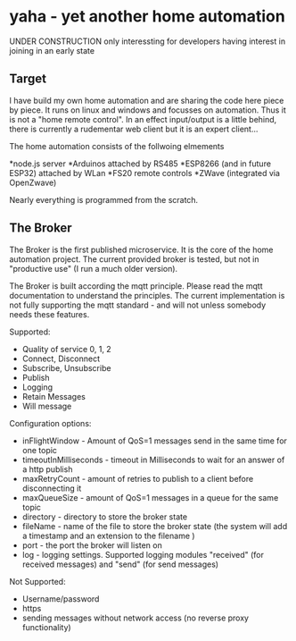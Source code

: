 # yaha - yet another home automation

UNDER CONSTRUCTION
only interessting for developers having interest in joining in an early state

## Target

I have build my own home automation and are sharing the code here piece by piece. It runs on linux and windows and focusses on automation. Thus it is not a "home remote control". In an effect input/output is a little behind, there is currently a rudementar web client but it is an expert client...

The home automation consists of the follwoing elmements

*node.js server
*Arduinos attached by RS485
*ESP8266 (and in future ESP32) attached by WLan
*FS20 remote controls
*ZWave (integrated via OpenZwave)

Nearly everything is programmed from the scratch.

## The Broker

The Broker is the first published microservice. It is the core of the home automation project. The current provided broker is tested, but not in "productive use" (I run a much older version).

The Broker is built according the mqtt principle. Please read the mqtt documentation to understand the principles. The current implementation is not fully supporting the mqtt standard - and will not unless somebody needs these features.

Supported:

* Quality of service 0, 1, 2
* Connect, Disconnect
* Subscribe, Unsubscribe
* Publish
* Logging
* Retain Messages
* Will message

Configuration options:

* inFlightWindow - Amount of QoS=1 messages send in the same time for one topic
* timeoutInMilliseconds - timeout in Milliseconds to wait for an answer of a http publish
* maxRetryCount - amount of retries to publish to a client before disconnecting it
* maxQueueSize - amount of QoS=1 messages in a queue for the same topic
* directory - directory to store the broker state
* fileName - name of the file to store the broker state (the system will add a timestamp and an extension to the filename )
* port - the port the broker will listen on
* log - logging settings. Supported logging modules "received" (for received messages) and "send" (for send messages)

Not Supported:

* Username/password
* https
* sending messages without network access (no reverse proxy functionality)
